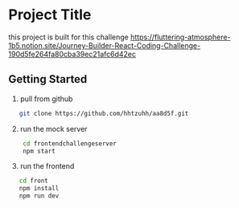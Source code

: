 # Project Title
this project is built for this challenge
https://fluttering-atmosphere-1b5.notion.site/Journey-Builder-React-Coding-Challenge-190d5fe264fa80cba39ec21afc6d42ec

## Getting Started
1. pull from github
```bash
   git clone https://github.com/hhtzuhh/aa8d5f.git
```

2. run the mock server
```bash
    cd frontendchallengeserver
    npm start
```

3. run the frontend
```bash
   cd front
   npm install
   npm run dev
```






